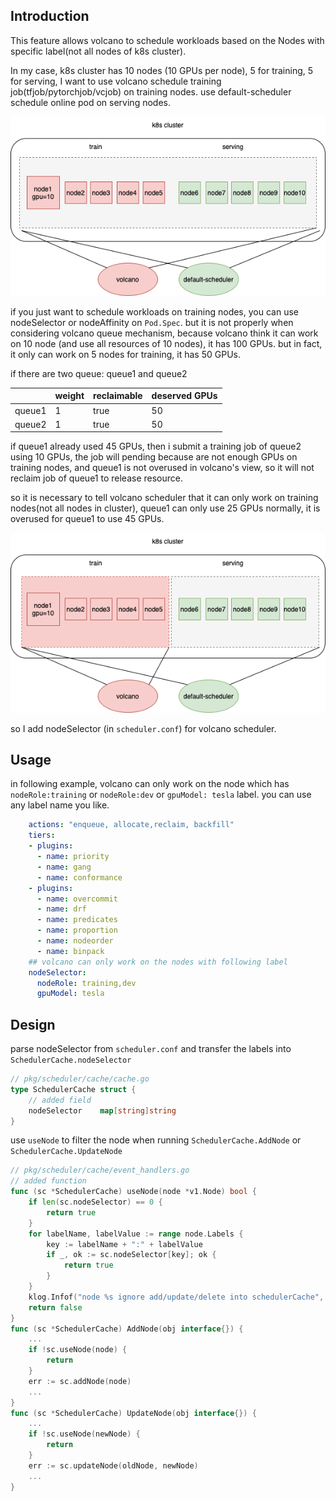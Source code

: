 ## Introduction

This feature allows volcano to schedule workloads based on the Nodes with specific label(not all nodes of k8s cluster). 

In my case, k8s cluster has 10 nodes (10 GPUs per node), 5 for training, 5 for serving, I want to use volcano schedule training job(tfjob/pytorchjob/vcjob) on training nodes. use default-scheduler schedule online pod on serving nodes. 

![](./images/node-selector-1.png)

if you just want to schedule workloads on training nodes, you can use nodeSelector or nodeAffinity on `Pod.Spec`. but it is not properly when considering volcano queue mechanism, because volcano think it can work on 10 node (and use all resources of 10 nodes), it has 100 GPUs. but in fact, it only can work on 5 nodes for training, it has 50 GPUs. 

if there are two queue: queue1 and queue2

||weight|reclaimable|deserved GPUs|
|---|---|---|---|
|queue1|1|true|50|
|queue2|1|true|50|

if queue1 already used 45 GPUs, then i submit a training job of queue2 using 10 GPUs, the job will pending because are not enough GPUs on training nodes, and queue1 is not overused in volcano's view, so it will not reclaim job of queue1 to release resource.   

so it is necessary to tell volcano scheduler that it can only work on training nodes(not all nodes in cluster), queue1 can only use 25 GPUs normally, it is overused for queue1 to use 45 GPUs.

![](./images/node-selector-2.png)

so I add nodeSelector (in `scheduler.conf`) for volcano scheduler.

## Usage

in following example, volcano can only work on the node which has `nodeRole:training` or `nodeRole:dev` or `gpuModel: tesla` label. you can use any label name you like.

```yaml
    actions: "enqueue, allocate,reclaim, backfill"
    tiers:
    - plugins:
      - name: priority
      - name: gang
      - name: conformance
    - plugins:
      - name: overcommit
      - name: drf
      - name: predicates
      - name: proportion
      - name: nodeorder
      - name: binpack
    ## volcano can only work on the nodes with following label
    nodeSelector:  
      nodeRole: training,dev
      gpuModel: tesla
```

## Design

parse nodeSelector from `scheduler.conf` and transfer the labels into `SchedulerCache.nodeSelector`
```go
// pkg/scheduler/cache/cache.go
type SchedulerCache struct {
	// added field
    nodeSelector    map[string]string
}

```
use `useNode` to filter the node when running `SchedulerCache.AddNode` or `SchedulerCache.UpdateNode`
```go
// pkg/scheduler/cache/event_handlers.go 
// added function
func (sc *SchedulerCache) useNode(node *v1.Node) bool {
    if len(sc.nodeSelector) == 0 {
        return true
    }
    for labelName, labelValue := range node.Labels {
        key := labelName + ":" + labelValue
        if _, ok := sc.nodeSelector[key]; ok {
            return true
        }
    }
    klog.Infof("node %s ignore add/update/delete into schedulerCache", node.Name)
    return false
}
func (sc *SchedulerCache) AddNode(obj interface{}) {
    ...
    if !sc.useNode(node) {
        return
    }
    err := sc.addNode(node)
    ...
}
func (sc *SchedulerCache) UpdateNode(obj interface{}) {
	...
    if !sc.useNode(newNode) {
        return
    }
    err := sc.updateNode(oldNode, newNode)
    ...
}
```